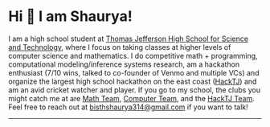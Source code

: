 
# Hi 👋 I am Shaurya! 
I am a high school student at [Thomas Jefferson High School for Science and Technology](https://tjhsst.fcps.edu/), where I focus on taking classes at higher levels of computer science and mathematics. I do competitive math + programming, computational modeling/inference systems research, am a hackathon enthusiast (7/10 wins, talked to co-founder of Venmo and multiple VCs) and organize the largest high school hackathon on the east coast ([HackTJ](https://hacktj.org)) and am an avid cricket watcher and player. If you go to my school, the clubs you might catch me at are [Math Team](https://tjvmt.com), [Computer Team](https://activities.tjhsst.edu/ict/), and the [HackTJ Team](https://hacktj.org). Feel free to reach out at bisthshaurya314@gmail.com if you want to talk!

---
